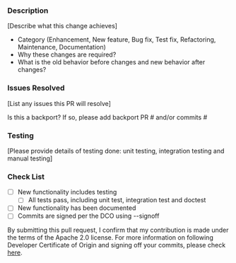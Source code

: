 ### Description
[Describe what this change achieves]
* Category (Enhancement, New feature, Bug fix, Test fix, Refactoring, Maintenance, Documentation)
* Why these changes are required?
* What is the old behavior before changes and new behavior after changes?

### Issues Resolved
[List any issues this PR will resolve]

Is this a backport? If so, please add backport PR # and/or commits #

### Testing
[Please provide details of testing done: unit testing, integration testing and manual testing]

### Check List
- [ ] New functionality includes testing
  - [ ] All tests pass, including unit test, integration test and doctest
- [ ] New functionality has been documented
- [ ] Commits are signed per the DCO using --signoff

By submitting this pull request, I confirm that my contribution is made under the terms of the Apache 2.0 license.
For more information on following Developer Certificate of Origin and signing off your commits, please check 
[here](https://github.com/opensearch-project/OpenSearch/blob/main/CONTRIBUTING.md#developer-certificate-of-origin).
